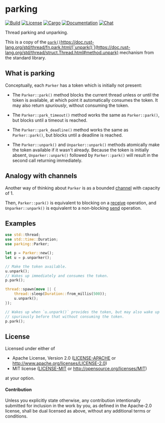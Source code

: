 # parking

[![Build](https://github.com/stjepang/parking/workflows/Build%20and%20test/badge.svg)](
https://github.com/stjepang/parking/actions)
[![License](https://img.shields.io/badge/license-MIT%2FApache--2.0-blue.svg)](
https://github.com/stjepang/parking)
[![Cargo](https://img.shields.io/crates/v/parking.svg)](
https://crates.io/crates/parking)
[![Documentation](https://docs.rs/parking/badge.svg)](
https://docs.rs/parking)
[![Chat](https://img.shields.io/discord/701824908866617385.svg?logo=discord)](
https://discord.gg/x6m5Vvt)

Thread parking and unparking.

This is a copy of the
[`park()`]()https://doc.rust-lang.org/std/thread/fn.park.html/[`unpark()`](https://doc.rust-lang.org/std/thread/struct.Thread.html#method.unpark) mechanism from
the standard library.

## What is parking

Conceptually, each `Parker` has a token which is initially not present:

* The `Parker::park()` method blocks the current thread unless or until the token is
  available, at which point it automatically consumes the token. It may also return
  *spuriously*, without consuming the token.

* The `Parker::park_timeout()` method works the same as `Parker::park()`, but blocks until
  a timeout is reached.

* The `Parker::park_deadline()` method works the same as `Parker::park()`, but blocks until
  a deadline is reached.

* The `Parker::unpark()` and `Unparker::unpark()` methods atomically make the token
  available if it wasn't already. Because the token is initially absent, `Unparker::unpark()`
  followed by `Parker::park()` will result in the second call returning immediately.

## Analogy with channels

Another way of thinking about `Parker` is as a bounded
[channel](https://doc.rust-lang.org/std/sync/mpsc/fn.sync_channel.html) with capacity of 1.

Then, `Parker::park()` is equivalent to blocking on a
[receive](https://doc.rust-lang.org/std/sync/mpsc/fn.sync_channel.html) operation, and `Unparker::unpark()` is
equivalent to a non-blocking [send](https://doc.rust-lang.org/std/sync/mpsc/struct.SyncSender.html#method.try_send) operation.

## Examples

```rust
use std::thread;
use std::time::Duration;
use parking::Parker;

let p = Parker::new();
let u = p.unparker();

// Make the token available.
u.unpark();
// Wakes up immediately and consumes the token.
p.park();

thread::spawn(move || {
    thread::sleep(Duration::from_millis(500));
    u.unpark();
});

// Wakes up when `u.unpark()` provides the token, but may also wake up
// spuriously before that without consuming the token.
p.park();
```

## License

Licensed under either of

 * Apache License, Version 2.0 ([LICENSE-APACHE](LICENSE-APACHE) or http://www.apache.org/licenses/LICENSE-2.0)
 * MIT license ([LICENSE-MIT](LICENSE-MIT) or http://opensource.org/licenses/MIT)

at your option.

#### Contribution

Unless you explicitly state otherwise, any contribution intentionally submitted
for inclusion in the work by you, as defined in the Apache-2.0 license, shall be
dual licensed as above, without any additional terms or conditions.
